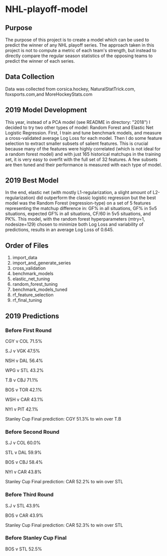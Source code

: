 # NHL-playoff-model

## Purpose

The purpose of this project is to create a model which can be used to predict the winner of any NHL playoff series. The approach taken in this project is not to compute a metric of each team's strength, but instead to directly compare the regular season statistics of the opposing teams to predict the winner of each series.

## Data Collection

Data was collected from corsica.hockey, NaturalStatTrick.com, foxsports.com,and MoreHockeyStats.com

## 2019 Model Development

This year, instead of a PCA model (see README in directory: "2018") I decided to try two other types of model: Random Forest and Elastic Net Logistic Regression. First, I train and tune benchmark models, and measure a cross-validated average Log Loss for each model. Then I do some feature selection to extract smaller subsets of salient features. This is crucial because many of the features were highly correlated (which is not ideal for a random forest model) and with just 165 historical matchups in the training set, it is very easy to overfit with the full set of 32 features. A few subsets are then tuned and their performance is measured with each type of model.

## 2019 Best Model

In the end, elastic net (with mostly L1-regularization, a slight amount of L2-regularization) did outperform the classic logistic regression but the best model was the Random Forest (regression-type) on a set of 5 features representing the matchup difference in: GF% in all situations, GF% in 5v5 situations, expected GF% in all situations, CF/60 in 5v5 situations, and PK%. This model, with the random forest hyperparameters (mtry=1, nodesize=129) chosen to minimize both Log Loss and variability of predictions, results in an average Log Loss of 0.645.

## Order of Files

1. import_data
2. import_and_generate_series
3. cross_validation
4. benchmark_models
5. elastic_net_tuning
6. random_forest_tuning
7. benchmark_models_tuned
8. rf_feature_selection
9. rf_final_tuning

## 2019 Predictions

### Before First Round
CGY v COL    71.5%

S.J v VGK    47.5%

NSH v DAL    56.4%

WPG v STL    43.2%

T.B v CBJ    71.1%

BOS v TOR    42.1%

WSH v CAR    43.1%

NYI v PIT    42.1%

Stanley Cup Final prediction: CGY 51.3% to win over T.B

### Before Second Round
S.J v COL    60.0%

STL v DAL    59.9%

BOS v CBJ    58.4%

NYI v CAR    43.8%

Stanley Cup Final prediction: CAR 52.2% to win over STL

### Before Third Round
S.J v STL    43.9%

BOS v CAR    43.9%

Stanley Cup Final prediction: CAR 52.3% to win over STL

### Before Stanley Cup Final
BOS v STL    52.5%